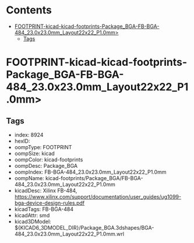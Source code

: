



Contents
========

* [FOOTPRINT-kicad-kicad-footprints-Package_BGA-FB-BGA-484_23.0x23.0mm_Layout22x22_P1.0mm>](#footprint-kicad-kicad-footprints-package_bga-fb-bga-484_230x230mm_layout22x22_p10mm)
	* [Tags](#tags)

# FOOTPRINT-kicad-kicad-footprints-Package_BGA-FB-BGA-484_23.0x23.0mm_Layout22x22_P1.0mm>

## Tags

- index: 8924
- hexID: 
- oompType: FOOTPRINT
- oompSize: kicad
- oompColor: kicad-footprints
- oompDesc: Package_BGA
- oompIndex: FB-BGA-484_23.0x23.0mm_Layout22x22_P1.0mm
- oompName: kicad-footprints/Package_BGA/FB-BGA-484_23.0x23.0mm_Layout22x22_P1.0mm
- kicadDesc: Xilinx FB-484, https://www.xilinx.com/support/documentation/user_guides/ug1099-bga-device-design-rules.pdf
- kicadTags: FB-BGA-484
- kicadAttr: smd
- kicad3DModel: ${KICAD6_3DMODEL_DIR}/Package_BGA.3dshapes/BGA-484_23.0x23.0mm_Layout22x22_P1.0mm.wrl
